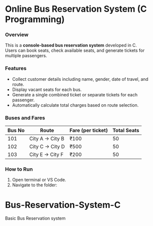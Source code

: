 # Online Bus Reservation System (C Programming)

### Overview
This is a **console-based bus reservation system** developed in C.  
Users can book seats, check available seats, and generate tickets for multiple passengers.  

### Features
- Collect customer details including name, gender, date of travel, and route.
- Display vacant seats for each bus.
- Generate a single combined ticket or separate tickets for each passenger.
- Automatically calculate total charges based on route selection.

### Buses and Fares
| Bus No | Route | Fare (per ticket) | Total Seats |
|--------|-------|-----------------|-------------|
| 101    | City A → City B | ₹100 | 50 |
| 102    | City C → City D | ₹500 | 50 |
| 103    | City E → City F | ₹200 | 50 |

### How to Run
1. Open terminal or VS Code.
2. Navigate to the folder:
# Bus-Reservation-System-C
Basic Bus Reservation system
